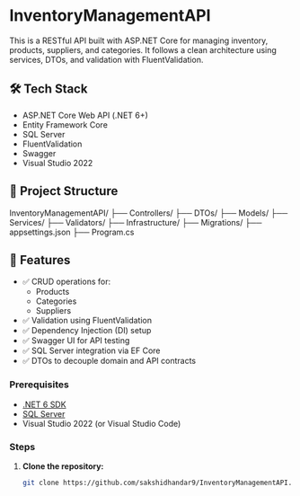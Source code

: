 # InventoryManagementAPI

This is a RESTful API built with ASP.NET Core for managing inventory, products, suppliers, and categories. It follows a clean architecture using services, DTOs, and validation with FluentValidation.

## 🛠️ Tech Stack

- ASP.NET Core Web API (.NET 6+)
- Entity Framework Core
- SQL Server
- FluentValidation
- Swagger
- Visual Studio 2022
  
## 📁 Project Structure
InventoryManagementAPI/
├── Controllers/
├── DTOs/
├── Models/
├── Services/
├── Validators/
├── Infrastructure/
├── Migrations/
├── appsettings.json
├── Program.cs

## 🔐 Features

- ✅ CRUD operations for:
  - Products
  - Categories
  - Suppliers
- ✅ Validation using FluentValidation
- ✅ Dependency Injection (DI) setup
- ✅ Swagger UI for API testing
- ✅ SQL Server integration via EF Core
- ✅ DTOs to decouple domain and API contracts


### Prerequisites

- [.NET 6 SDK](https://dotnet.microsoft.com/download/dotnet/6.0)
- [SQL Server](https://www.microsoft.com/en-us/sql-server)
- Visual Studio 2022 (or Visual Studio Code)

### Steps

1. **Clone the repository:**
   ```bash
   git clone https://github.com/sakshidhandar9/InventoryManagementAPI.git
